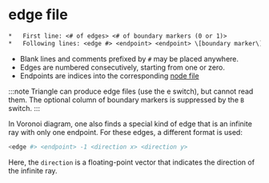 # edge file

<!-- markdownlint-disable MD041 MD013 MD033 MD012 -->

```txt
*   First line: <# of edges> <# of boundary markers (0 or 1)>
*   Following lines: <edge #> <endpoint> <endpoint> \[boundary marker\]
```

- Blank lines and comments prefixed by `#` may be placed anywhere.
- Edges are numbered consecutively, starting from one or zero.
- Endpoints are indices into the corresponding [node file](node.md)

:::note
Triangle can produce edge files (use the e switch), but cannot read them.
The optional column of boundary markers is suppressed by the `B` switch.
:::

In Voronoi diagram, one also finds a special kind of edge that is an infinite ray with only one endpoint. For these edges, a different format is used:

```bash title="results"
<edge #> <endpoint> -1 <direction x> <direction y>
```

Here, the `direction` is a floating-point vector that indicates the direction of the infinite ray.
